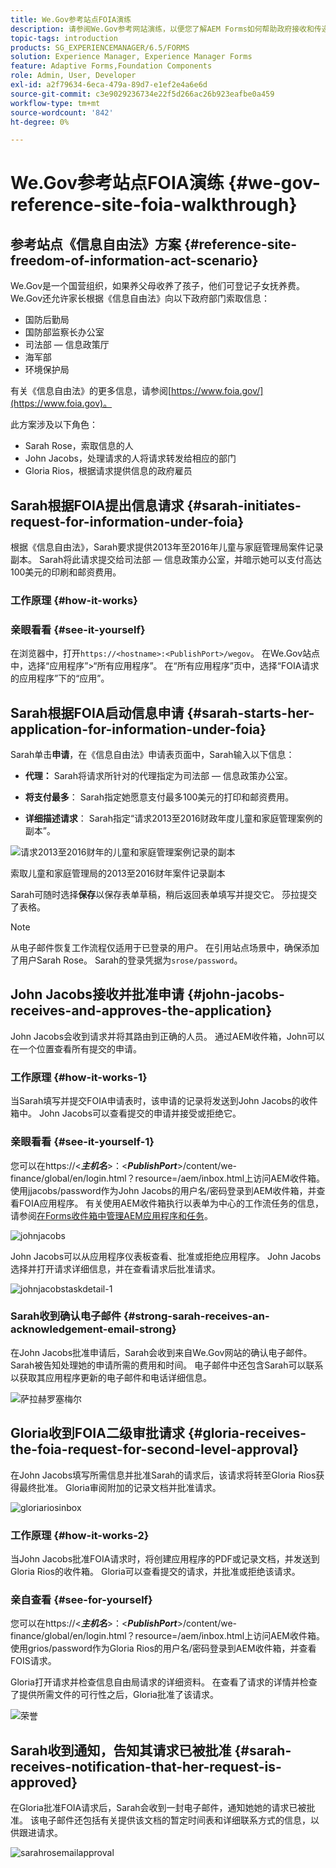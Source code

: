 ```yaml
---
title: We.Gov参考站点FOIA演练
description: 请参阅We.Gov参考网站演练，以便您了解AEM Forms如何帮助政府接收和传递个人根据《信息自由法》请求的信息。
topic-tags: introduction
products: SG_EXPERIENCEMANAGER/6.5/FORMS
solution: Experience Manager, Experience Manager Forms
feature: Adaptive Forms,Foundation Components
role: Admin, User, Developer
exl-id: a2f79634-6eca-479a-89d7-e1ef2e4a6e6d
source-git-commit: c3e9029236734e22f5d266ac26b923eafbe0a459
workflow-type: tm+mt
source-wordcount: '842'
ht-degree: 0%

---
```


# We.Gov参考站点FOIA演练 {#we-gov-reference-site-foia-walkthrough}

## 参考站点《信息自由法》方案 {#reference-site-freedom-of-information-act-scenario}

We.Gov是一个国营组织，如果养父母收养了孩子，他们可登记子女抚养费。 We.Gov还允许家长根据《信息自由法》向以下政府部门索取信息：

* 国防后勤局
* 国防部监察长办公室
* 司法部 — 信息政策厅
* 海军部
* 环境保护局

有关《信息自由法》的更多信息，请参阅[https://www.foia.gov/](https://www.foia.gov)。

此方案涉及以下角色：

* Sarah Rose，索取信息的人
* John Jacobs，处理请求的人将请求转发给相应的部门
* Gloria Rios，根据请求提供信息的政府雇员

## Sarah根据FOIA提出信息请求 {#sarah-initiates-request-for-information-under-foia}

根据《信息自由法》，Sarah要求提供2013年至2016年儿童与家庭管理局案件记录副本。 Sarah将此请求提交给司法部 — 信息政策办公室，并暗示她可以支付高达100美元的印刷和邮资费用。

### 工作原理 {#how-it-works}

### 亲眼看看 {#see-it-yourself}

在浏览器中，打开`https://<hostname>:<PublishPort>/wegov`。 在We.Gov站点中，选择“应用程序”>“所有应用程序”。 在“所有应用程序”页中，选择“FOIA请求的应用程序”下的“应用”。

## Sarah根据FOIA启动信息申请 {#sarah-starts-her-application-for-information-under-foia}

Sarah单击&#x200B;**申请**，在《信息自由法》申请表页面中，Sarah输入以下信息：

* **代理：** Sarah将请求所针对的代理指定为司法部 — 信息政策办公室。

* **将支付最多**： Sarah指定她愿意支付最多100美元的打印和邮资费用。
* **详细描述请求**： Sarah指定“请求2013至2016财政年度儿童和家庭管理案例的副本”。

![请求2013至2016财年的儿童和家庭管理案例记录的副本](assets/sarahfiosform.png)

索取儿童和家庭管理局的2013至2016财年案件记录副本

Sarah可随时选择&#x200B;**保存**&#x200B;以保存表单草稿，稍后返回表单填写并提交它。 莎拉提交了表格。

>[!NOTE]
>
>从电子邮件恢复工作流程仅适用于已登录的用户。 在引用站点场景中，确保添加了用户Sarah Rose。 Sarah的登录凭据为`srose/password`。

## John Jacobs接收并批准申请 {#john-jacobs-receives-and-approves-the-application}

John Jacobs会收到请求并将其路由到正确的人员。 通过AEM收件箱，John可以在一个位置查看所有提交的申请。

### 工作原理 {#how-it-works-1}

当Sarah填写并提交FOIA申请表时，该申请的记录将发送到John Jacobs的收件箱中。 John Jacobs可以查看提交的申请并接受或拒绝它。

### 亲眼看看 {#see-it-yourself-1}

您可以在https://&lt;***主机名***>：&lt;***PublishPort***>/content/we-finance/global/en/login.html？resource=/aem/inbox.html上访问AEM收件箱。 使用jjacobs/password作为John Jacobs的用户名/密码登录到AEM收件箱，并查看FOIA应用程序。 有关使用AEM收件箱执行以表单为中心的工作流任务的信息，请参阅[在Forms收件箱中管理AEM应用程序和任务](/help/forms/using/manage-applications-inbox.md)。

![johnjacobs](assets/johnjacobs.png)

John Jacobs可以从应用程序仪表板查看、批准或拒绝应用程序。 John Jacobs选择并打开请求详细信息，并在查看请求后批准请求。

![johnjacobstaskdetail-1](assets/johnjacobstaskdetail-1.png)

### <strong>Sarah收到确认电子邮件</strong> {#strong-sarah-receives-an-acknowledgement-email-strong}

在John Jacobs批准申请后，Sarah会收到来自We.Gov网站的确认电子邮件。 Sarah被告知处理她的申请所需的费用和时间。 电子邮件中还包含Sarah可以联系以获取其应用程序更新的电子邮件和电话详细信息。

![萨拉赫罗塞梅尔](assets/sarahroseemail.png)

## Gloria收到FOIA二级审批请求 {#gloria-receives-the-foia-request-for-second-level-approval}

在John Jacobs填写所需信息并批准Sarah的请求后，该请求将转至Gloria Rios获得最终批准。 Gloria审阅附加的记录文档并批准请求。

![gloriariosinbox](assets/gloriariosinbox.png)

### 工作原理 {#how-it-works-2}

当John Jacobs批准FOIA请求时，将创建应用程序的PDF或记录文档，并发送到Gloria Rios的收件箱。 Gloria可以查看提交的请求，并批准或拒绝该请求。

### 亲自查看 {#see-for-yourself}

您可以在https://&lt;***主机名***>：&lt;***PublishPort***>/content/we-finance/global/en/login.html？resource=/aem/inbox.html上访问AEM收件箱。 使用grios/password作为Gloria Rios的用户名/密码登录到AEM收件箱，并查看FOIS请求。

Gloria打开请求并检查信息自由局请求的详细资料。 在查看了请求的详情并检查了提供所需文件的可行性之后，Gloria批准了该请求。

![荣誉](assets/gloriariosapproves.png)

## Sarah收到通知，告知其请求已被批准 {#sarah-receives-notification-that-her-request-is-approved}

在Gloria批准FOIA请求后，Sarah会收到一封电子邮件，通知她她的请求已被批准。 该电子邮件还包括有关提供该文档的暂定时间表和详细联系方式的信息，以供跟进请求。

![sarahrosemailapproval](assets/sarahroseemailapproval.png)
